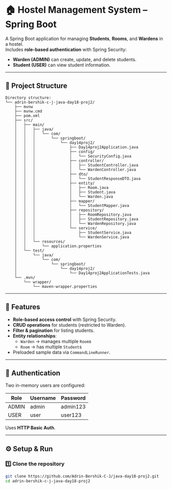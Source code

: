 # 🏠 Hostel Management System – Spring Boot

A Spring Boot application for managing **Students**, **Rooms**, and **Wardens** in a hostel.  
Includes **role-based authentication** with Spring Security:
- **Warden (ADMIN)** can create, update, and delete students.
- **Student (USER)** can view student information.

---

## 📂 Project Structure
```
Directory structure:
└── adrin-bershik-c-j-java-day18-proj2/
    ├── mvnw
    ├── mvnw.cmd
    ├── pom.xml
    ├── src/
    │   ├── main/
    │   │   ├── java/
    │   │   │   └── com/
    │   │   │       └── springboot/
    │   │   │           └── day14proj2/
    │   │   │               ├── Day14proj2Application.java
    │   │   │               ├── config/
    │   │   │               │   └── SecurityConfig.java
    │   │   │               ├── controller/
    │   │   │               │   ├── StudentController.java
    │   │   │               │   └── WardenController.java
    │   │   │               ├── dto/
    │   │   │               │   └── StudentResponseDTO.java
    │   │   │               ├── entity/
    │   │   │               │   ├── Room.java
    │   │   │               │   ├── Student.java
    │   │   │               │   └── Warden.java
    │   │   │               ├── mapper/
    │   │   │               │   └── StudentMapper.java
    │   │   │               ├── repository/
    │   │   │               │   ├── RoomRepository.java
    │   │   │               │   ├── StudentRepository.java
    │   │   │               │   └── WardenRepository.java
    │   │   │               └── service/
    │   │   │                   ├── StudentService.java
    │   │   │                   └── WardenService.java
    │   │   └── resources/
    │   │       └── application.properties
    │   └── test/
    │       └── java/
    │           └── com/
    │               └── springboot/
    │                   └── day14proj2/
    │                       └── Day14proj2ApplicationTests.java
    └── .mvn/
        └── wrapper/
            └── maven-wrapper.properties
```

---

## 🚀 Features
- **Role-based access control** with Spring Security.
- **CRUD operations** for students (restricted to Warden).
- **Filter & pagination** for listing students.
- **Entity relationships**:
  - `Warden` → manages multiple `Room`s
  - `Room` → has multiple `Student`s
- Preloaded sample data via `CommandLineRunner`.

---

## 🔐 Authentication
Two in-memory users are configured:

| Role   | Username | Password   |
|--------|----------|------------|
| ADMIN  | admin    | admin123   |
| USER   | user     | user123    |

Uses **HTTP Basic Auth**.

---

## ⚙️ Setup & Run

### 1️⃣ Clone the repository
```bash
git clone https://github.com/Adrin-Bershik-C-J/java-day18-proj2.git
cd adrin-bershik-c-j-java-day18-proj2
